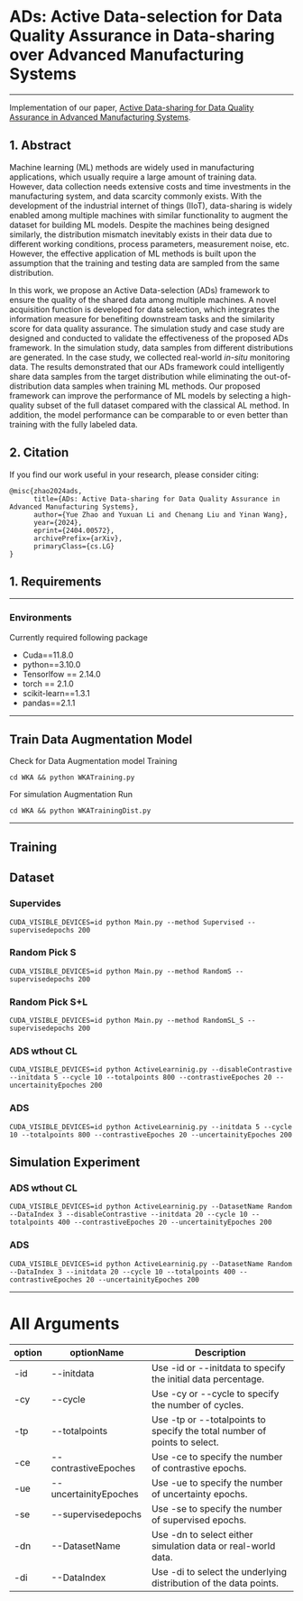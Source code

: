 # ADs: Active Data-selection for Data Quality Assurance in Data-sharing over Advanced Manufacturing Systems

<hr>

Implementation of our paper, [Active Data-sharing for Data Quality Assurance in Advanced Manufacturing Systems](http://arxiv.org/abs/2404.00572).

## 1. Abstract
Machine learning (ML) methods are widely used in manufacturing applications, which usually require a large amount of training data. However, data collection needs extensive costs and time investments in the manufacturing system, and data scarcity commonly exists. With the development of the industrial internet of things (IIoT), data-sharing is widely enabled among multiple machines with similar functionality to augment the dataset for building ML models. Despite the machines being designed similarly, the distribution mismatch inevitably exists in their data due to different working conditions, process parameters, measurement noise, etc. However, the effective application of ML methods is built upon the assumption that the training and testing data are sampled from the same distribution. 

In this work, we propose an Active Data-selection (ADs) framework to ensure the quality of the shared data among multiple machines. A novel acquisition function is developed for data selection, which integrates the information measure for benefiting downstream tasks and the similarity score for data quality assurance. The simulation study and case study are designed and conducted to validate the effectiveness of the proposed ADs framework. In the simulation study, data samples from different distributions are generated. In the case study, we collected real-world *in-situ* monitoring data. The results demonstrated that our ADs framework could intelligently share data samples from the target distribution while eliminating the out-of-distribution data samples when training ML methods. Our proposed framework can improve the performance of ML models by selecting a high-quality subset of the full dataset compared with the classical AL method. In addition, the model performance can be comparable to or even better than training with the fully labeled data.

## 2. Citation
If you find our work useful in your research, please consider citing:

```
@misc{zhao2024ads,
      title={ADs: Active Data-sharing for Data Quality Assurance in Advanced Manufacturing Systems}, 
      author={Yue Zhao and Yuxuan Li and Chenang Liu and Yinan Wang},
      year={2024},
      eprint={2404.00572},
      archivePrefix={arXiv},
      primaryClass={cs.LG}
}
```

## 1. Requirements
<hr>

### Environments

 Currently required following package

* Cuda==11.8.0
* python==3.10.0
* Tensorlfow == 2.14.0
* torch == 2.1.0
* scikit-learn==1.3.1
* pandas==2.1.1

<hr>


## Train Data Augmentation Model

Check for Data Augmentation model Training 

`cd WKA && python WKATraining.py`

For simulation Augmentation Run

`cd WKA && python WKATrainingDist.py`

<hr>


## Training

## Dataset 
### Supervides
`CUDA_VISIBLE_DEVICES=id python Main.py --method Supervised --supervisedepochs 200`
### Random Pick S
`CUDA_VISIBLE_DEVICES=id python Main.py --method RandomS --supervisedepochs 200`
### Random Pick S+L
`CUDA_VISIBLE_DEVICES=id python Main.py --method RandomSL_S --supervisedepochs 200`
### ADS wthout CL
`CUDA_VISIBLE_DEVICES=id python ActiveLearninig.py --disableContrastive --initdata 5 --cycle 10 --totalpoints 800 --contrastiveEpoches 20 --uncertainityEpoches 200`
### ADS
`CUDA_VISIBLE_DEVICES=id python ActiveLearninig.py --initdata 5 --cycle 10 --totalpoints 800 --contrastiveEpoches 20 --uncertainityEpoches 200`

## Simulation Experiment 
### ADS wthout CL
`CUDA_VISIBLE_DEVICES=id python ActiveLearninig.py --DatasetName Random --DataIndex 3 --disableContrastive --initdata 20 --cycle 10 --totalpoints 400 --contrastiveEpoches 20 --uncertainityEpoches 200`
### ADS
`CUDA_VISIBLE_DEVICES=id python ActiveLearninig.py --DatasetName Random --DataIndex 3 --initdata 20 --cycle 10 --totalpoints 400 --contrastiveEpoches 20 --uncertainityEpoches 200`



<hr>

# All Arguments

| option | optionName               | Description                                                                                                              |
|--------|--------------------------|--------------------------------------------------------------------------------------------------------------------------|
| -id    | --initdata               | Use -id or --initdata to specify the initial data percentage.                                                            |
| -cy    | --cycle                  | Use -cy or --cycle to specify the number of cycles.                                                                      |
| -tp    | --totalpoints            | Use -tp or --totalpoints to specify the total number of points to select.                                                |
| -ce    | --contrastiveEpoches     | Use -ce to specify the number of contrastive epochs.                                                                     |
| -ue    | --uncertainityEpoches    | Use -ue to specify the number of uncertainty epochs.                                                                     |
| -se    | --supervisedepochs       | Use -se to specify the number of supervised epochs.                                                                      |
| -dn    | --DatasetName            | Use -dn to select either simulation data or real-world data.                                                             |
| -di    | --DataIndex              | Use -di to select the underlying distribution of the data points.                                                        |

 
